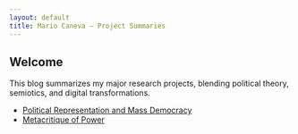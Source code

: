 ```yaml
---
layout: default
title: Mario Caneva – Project Summaries
---
```


## Welcome  
This blog summarizes my major research projects, blending political theory, semiotics, and digital transformations.

- [Political Representation and Mass Democracy](political-representation-summary.md)
- [Metacritique of Power](metacritica-summary.md)
